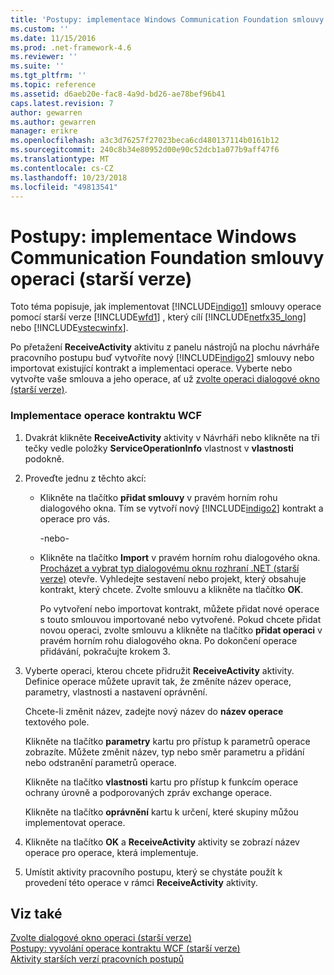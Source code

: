 ```yaml
---
title: 'Postupy: implementace Windows Communication Foundation smlouvy operaci (starší verze) | Dokumentace Microsoftu'
ms.custom: ''
ms.date: 11/15/2016
ms.prod: .net-framework-4.6
ms.reviewer: ''
ms.suite: ''
ms.tgt_pltfrm: ''
ms.topic: reference
ms.assetid: d6aeb20e-fac8-4a9d-bd26-ae78bef96b41
caps.latest.revision: 7
author: gewarren
ms.author: gewarren
manager: erikre
ms.openlocfilehash: a3c3d76257f27023beca6cd480137114b0161b12
ms.sourcegitcommit: 240c8b34e80952d00e90c52dcb1a077b9aff47f6
ms.translationtype: MT
ms.contentlocale: cs-CZ
ms.lasthandoff: 10/23/2018
ms.locfileid: "49813541"
---
```

# <a name="how-to-implement-a-windows-communication-foundation-contract-operation-legacy"></a>Postupy: implementace Windows Communication Foundation smlouvy operaci (starší verze)
Toto téma popisuje, jak implementovat [!INCLUDE[indigo1](../includes/indigo1-md.md)] smlouvy operace pomocí starší verze [!INCLUDE[wfd1](../includes/wfd1-md.md)] , který cílí [!INCLUDE[netfx35_long](../includes/netfx35-long-md.md)] nebo [!INCLUDE[vstecwinfx](../includes/vstecwinfx-md.md)].  
  
 Po přetažení **ReceiveActivity** aktivitu z panelu nástrojů na plochu návrháře pracovního postupu buď vytvoříte nový [!INCLUDE[indigo2](../includes/indigo2-md.md)] smlouvy nebo importovat existující kontrakt a implementaci operace. Vyberte nebo vytvořte vaše smlouva a jeho operace, ať už [zvolte operaci dialogové okno (starší verze)](../workflow-designer/choose-operation-dialog-box-legacy.md).  
  
### <a name="to-implement-a-wcf-contract-operation"></a>Implementace operace kontraktu WCF  
  
1. Dvakrát klikněte **ReceiveActivity** aktivity v Návrháři nebo klikněte na tři tečky vedle položky **ServiceOperationInfo** vlastnost v **vlastnosti** podokně.  
  
2. Proveďte jednu z těchto akcí:  
  
   - Klikněte na tlačítko **přidat smlouvy** v pravém horním rohu dialogového okna. Tím se vytvoří nový [!INCLUDE[indigo2](../includes/indigo2-md.md)] kontrakt a operace pro vás.  
  
      -nebo-  
  
   - Klikněte na tlačítko **Import** v pravém horním rohu dialogového okna. [Procházet a vybrat typ dialogovému oknu rozhraní .NET (starší verze)](../workflow-designer/browse-and-select-a-dotnet-type-dialog-box-legacy.md) otevře. Vyhledejte sestavení nebo projekt, který obsahuje kontrakt, který chcete. Zvolte smlouvu a klikněte na tlačítko **OK**.  
  
     Po vytvoření nebo importovat kontrakt, můžete přidat nové operace s touto smlouvou importované nebo vytvořené. Pokud chcete přidat novou operaci, zvolte smlouvu a klikněte na tlačítko **přidat operaci** v pravém horním rohu dialogového okna. Po dokončení operace přidávání, pokračujte krokem 3.  
  
3. Vyberte operaci, kterou chcete přidružit **ReceiveActivity** aktivity. Definice operace můžete upravit tak, že změníte název operace, parametry, vlastnosti a nastavení oprávnění.  
  
    Chcete-li změnit název, zadejte nový název do **název operace** textového pole.  
  
    Klikněte na tlačítko **parametry** kartu pro přístup k parametrů operace zobrazíte. Můžete změnit název, typ nebo směr parametru a přidání nebo odstranění parametrů operace.  
  
    Klikněte na tlačítko **vlastnosti** kartu pro přístup k funkcím operace ochrany úrovně a podporovaných zpráv exchange operace.  
  
    Klikněte na tlačítko **oprávnění** kartu k určení, které skupiny můžou implementovat operace.  
  
4. Klikněte na tlačítko **OK** a **ReceiveActivity** aktivity se zobrazí název operace pro operace, která implementuje.  
  
5. Umístit aktivity pracovního postupu, který se chystáte použít k provedení této operace v rámci **ReceiveActivity** aktivity.  
  
## <a name="see-also"></a>Viz také  
 [Zvolte dialogové okno operaci (starší verze)](../workflow-designer/choose-operation-dialog-box-legacy.md)   
 [Postupy: vyvolání operace kontraktu WCF (starší verze)](../workflow-designer/how-to-invoke-a-windows-communication-foundation-contract-operation-legacy.md)   
 [Aktivity starších verzí pracovních postupů](../workflow-designer/legacy-workflow-activities.md)
